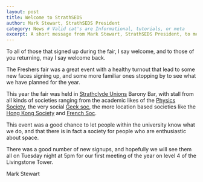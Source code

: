 ```yaml
---
layout: post
title: Welcome to StrathSEDS
author: Mark Stewart, StrathSEDS President
category: News # Valid cat's are Informational, tutorials, or meta
excerpt: A short message from Mark Stewart, StrathSEDS President, to members both old and new.
---
```


To all of those that signed up during the fair, I say welcome, and to those of you returning, may I say welcome back.

The Freshers fair was a great event with a healthy turnout that lead to some new faces signing up, and some more familiar ones stopping by to see what we have planned for the year. 

This year the fair was held in [Strathclyde Unions][su-union-site] Barony Bar, with stall from all kinds of societies ranging from the academic likes of the [Physics Society][phy-soc-site], the very social [Geek soc][gs-site], the more location based societies like the [Hong Kong Society][hk-soc-site] and [French Soc][fr-soc-twitter].

This event was a good chance to let people within the university know what we do, and that there is in fact a society for people who are enthusiastic about space.

There was a good number of new signups, and hopefully we will see them all on Tuesday night at 5pm for our first meeting of the year on level 4 of the Livingstone Tower.

Mark Stewart

[su-union-site]: http://www.strathstudents.com/
[gs-site]: http://geeksoc.org/
[phy-soc-site]: http://phys.strath.ac.uk/society/
[hk-soc-site]: http://suhks.weebly.com/
[fr-soc-twitter]: https://twitter.com/StrathFrenchSoc